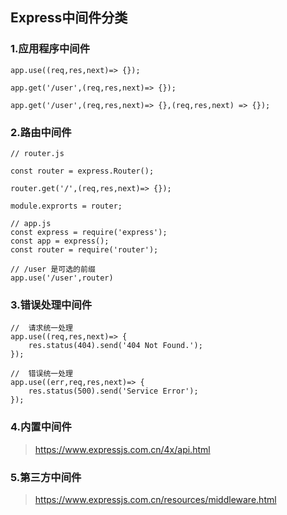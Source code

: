 ## Express中间件分类

### 1.应用程序中间件
```
app.use((req,res,next)=> {});

app.get('/user',(req,res,next)=> {});

app.get('/user',(req,res,next)=> {},(req,res,next) => {});
```
### 2.路由中间件
```
// router.js

const router = express.Router();

router.get('/',(req,res,next)=> {});

module.exprorts = router;
```

```
// app.js
const express = require('express');
const app = express();
const router = require('router');

// /user 是可选的前缀
app.use('/user',router)
```
### 3.错误处理中间件
```
//  请求统一处理
app.use((req,res,next)=> {
    res.status(404).send('404 Not Found.');
});

//  错误统一处理
app.use((err,req,res,next)=> {
    res.status(500).send('Service Error');
});
```

### 4.内置中间件
> https://www.expressjs.com.cn/4x/api.html

### 5.第三方中间件
> https://www.expressjs.com.cn/resources/middleware.html